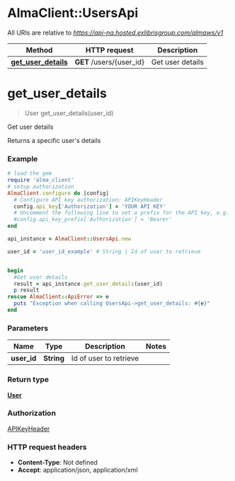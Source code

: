 # AlmaClient::UsersApi

All URIs are relative to *https://api-na.hosted.exlibrisgroup.com/almaws/v1*

Method | HTTP request | Description
------------- | ------------- | -------------
[**get_user_details**](UsersApi.md#get_user_details) | **GET** /users/{user_id} | Get user details


# **get_user_details**
> User get_user_details(user_id)

Get user details

Returns a specific user's details

### Example
```ruby
# load the gem
require 'alma_client'
# setup authorization
AlmaClient.configure do |config|
  # Configure API key authorization: APIKeyHeader
  config.api_key['Authorization'] = 'YOUR API KEY'
  # Uncomment the following line to set a prefix for the API key, e.g. 'Bearer' (defaults to nil)
  #config.api_key_prefix['Authorization'] = 'Bearer'
end

api_instance = AlmaClient::UsersApi.new

user_id = 'user_id_example' # String | Id of user to retrieve


begin
  #Get user details
  result = api_instance.get_user_details(user_id)
  p result
rescue AlmaClient::ApiError => e
  puts "Exception when calling UsersApi->get_user_details: #{e}"
end
```

### Parameters

Name | Type | Description  | Notes
------------- | ------------- | ------------- | -------------
 **user_id** | **String**| Id of user to retrieve | 

### Return type

[**User**](User.md)

### Authorization

[APIKeyHeader](../README.md#APIKeyHeader)

### HTTP request headers

 - **Content-Type**: Not defined
 - **Accept**: application/json, application/xml



